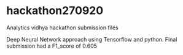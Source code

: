# hackathon270920
Analytics vidhya hackathon submission files

Deep Neural Network approach using Tensorflow and python.
Final submission had a F1_score of 0.605
